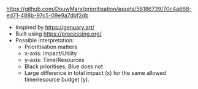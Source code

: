 https://github.com/DouwMarx/prioritisation/assets/58186739/70c4a668-ed71-488b-97c5-09e9a7dbf2db

* Inspired by https://genuary.art/
* Built using https://processing.org/
* Possible interpretation:
   * Prioritisation matters
   * x-axis: Impact/Utility
   * y-axis: Time/Resources
   * Black prioritises, Blue does not
   * Large difference in total impact (x) for the same allowed time/resource budget (y).           
  
  
